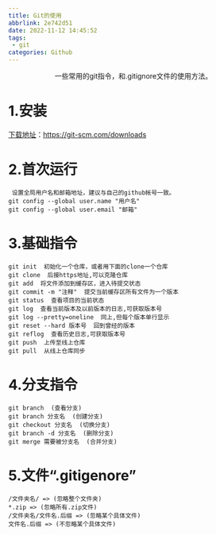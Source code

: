 ```yaml
---
title: Git的使用
abbrlink: 2e742d51
date: 2022-11-12 14:45:52
tags: 
 - git
categories: Github
---
```



<center>一些常用的git指令，和.gitignore文件的使用方法。</center>

<!--more-->



# 1.安装

[下载地址](https://git-scm.com/downloads)：https://git-scm.com/downloads

# 2.首次运行

```shell
 设置全局用户名和邮箱地址，建议与自己的github帐号一致。
git config --global user.name "用户名"
git config --global user.email "邮箱"
```

# 3.基础指令

```shell
git init  初始化一个仓库，或者用下面的clone一个仓库
git clone  后接https地址,可以克隆仓库
git add  将文件添加到缓存区，进入待提交状态
git commit -m "注释"  提交当前缓存区所有文件为一个版本
git status  查看项目的当前状态
git log  查看当前版本及以前版本的日志,可获取版本号
git log --pretty=oneline  同上,但每个版本单行显示
git reset --hard 版本号  回到曾经的版本
git reflog  查看历史日志,可获取版本号
git push  上传至线上仓库
git pull  从线上仓库同步
```

# 4.分支指令

```shell
git branch  (查看分支)
git branch 分支名  (创建分支)
git checkout 分支名  (切换分支)
git branch -d 分支名  (删除分支)
git merge 需要被分支名  (合并分支)
```

# 5.文件“.gitigenore”

```
/文件夹名/ => (忽略整个文件夹)
*.zip => (忽略所有.zip文件)
/文件夹名/文件名.后缀 => (忽略某个具体文件)
文件名.后缀 => (不忽略某个具体文件)
```
